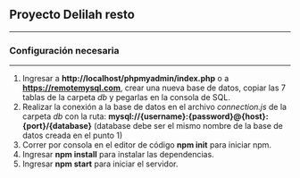 ## Proyecto Delilah resto
----------------------------------

### Configuración necesaria
----------------------------------

1. Ingresar a **http://localhost/phpmyadmin/index.php** o a **https://remotemysql.com**, crear una nueva base de datos, copiar las 7 tablas de la carpeta _db_ y pegarlas en la consola de SQL.
2. Realizar la conexión a la base de datos en el archivo _connection.js_ de la carpeta _db_ con la ruta: **mysql://{username}:{password}@{host}:{port}/{database}** (database debe ser el mismo nombre de la base de datos creada en el punto 1)
3. Correr por consola en el editor de código **npm init** para iniciar npm.
4. Ingresar **npm install** para instalar las dependencias.
5. Ingresar **npm start** para iniciar el servidor.

